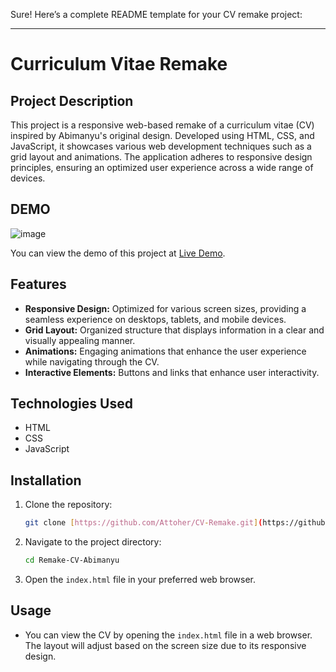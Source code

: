 Sure! Here’s a complete README template for your CV remake project:

---

# Curriculum Vitae Remake

## Project Description

This project is a responsive web-based remake of a curriculum vitae (CV) inspired by Abimanyu's original design. Developed using HTML, CSS, and JavaScript, it showcases various web development techniques such as a grid layout and animations. The application adheres to responsive design principles, ensuring an optimized user experience across a wide range of devices.

## DEMO 

![image](https://github.com/user-attachments/assets/2eef777d-85bf-4f34-95eb-ed18cb91191c)

You can view the demo of this project at [Live Demo](https://attoher.github.io/Remake-CV-Abimanyu/).

## Features

- **Responsive Design:** Optimized for various screen sizes, providing a seamless experience on desktops, tablets, and mobile devices.
- **Grid Layout:** Organized structure that displays information in a clear and visually appealing manner.
- **Animations:** Engaging animations that enhance the user experience while navigating through the CV.
- **Interactive Elements:** Buttons and links that enhance user interactivity.

## Technologies Used

- HTML
- CSS
- JavaScript

## Installation

1. Clone the repository:
   ```bash
   git clone [https://github.com/Attoher/CV-Remake.git](https://github.com/Attoher/Remake-CV-Abimanyu.git)
   ```
2. Navigate to the project directory:
   ```bash
   cd Remake-CV-Abimanyu
   ```
3. Open the `index.html` file in your preferred web browser.

## Usage

- You can view the CV by opening the `index.html` file in a web browser. The layout will adjust based on the screen size due to its responsive design.
